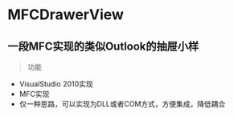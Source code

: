 # MFCDrawerView
## 一段MFC实现的类似Outlook的抽屉小样

>功能
- VisualStudio 2010实现
- MFC实现
- 仅一种思路，可以实现为DLL或者COM方式，方便集成，降低耦合
